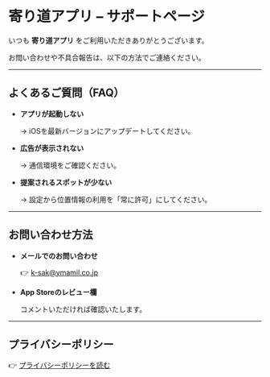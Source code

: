 # 寄り道アプリ – サポートページ

いつも **寄り道アプリ** をご利用いただきありがとうございます。

お問い合わせや不具合報告は、以下の方法でご連絡ください。

---

## よくあるご質問（FAQ）

- **アプリが起動しない**
    
    → iOSを最新バージョンにアップデートしてください。
    
- **広告が表示されない**
    
    → 通信環境をご確認ください。
    
- **提案されるスポットが少ない**
    
    → 設定から位置情報の利用を「常に許可」にしてください。
    

---

## お問い合わせ方法

- **メールでのお問い合わせ**
    
    👉 [k-sak@ymamil.co.jp](mailto:sakata1977@gmail.com)
    
- **App Storeのレビュー欄**
    
    コメントいただければ確認いたします。
    

---

## プライバシーポリシー

👉 [プライバシーポリシーを読む](https://k-sakqa.github.io/privacy)
